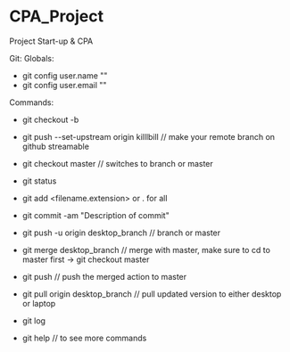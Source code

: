 # CPA_Project
Project Start-up &amp; CPA

Git:
  Globals:
  - git config user.name "<Github username>"
  - git config user.email "<E-mail connected to Github acc>"

  Commands: 
  - git checkout -b <new branch name>
  - git push --set-upstream origin killlbill // make your remote branch on github streamable
  - git checkout master // switches to branch or master
  - git status
  - git add <filename.extension> or . for all
  - git commit -am "Description of commit"
  - git push -u origin desktop_branch // branch or master
  - git merge desktop_branch // merge with master, make sure to cd to master first -> git checkout master
  - git push // push the merged action to master

  - git pull origin desktop_branch // pull updated version to either desktop or laptop 

  - git log
  - git help // to see more commands